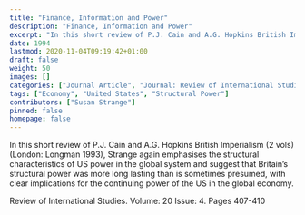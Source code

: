 ```yaml
---
title: "Finance, Information and Power"
description: "Finance, Information and Power"
excerpt: "In this short review of P.J. Cain and A.G. Hopkins British Imperialism (2 vols) (London: Longman 1993), Strange again emphasises the structural characteristics of US power in the global system and suggest that Britain’s structural power was more long lasting than is sometimes presumed, with clear implications for the continuing power of the US in the global economy."
date: 1994
lastmod: 2020-11-04T09:19:42+01:00
draft: false
weight: 50
images: []
categories: ["Journal Article", "Journal: Review of International Studies", "Publisher: Cambridge University Press"]
tags: ["Economy", "United States", "Structural Power"]
contributors: ["Susan Strange"]
pinned: false
homepage: false
---
```


In this short review of P.J. Cain and A.G. Hopkins British Imperialism (2 vols) (London: Longman 1993), Strange again emphasises the structural characteristics of US power in the global system and suggest that Britain’s structural power was more long lasting than is sometimes presumed, with clear implications for the continuing power of the US in the global economy.

Review of International Studies. Volume: 20 Issue: 4. Pages 407-410